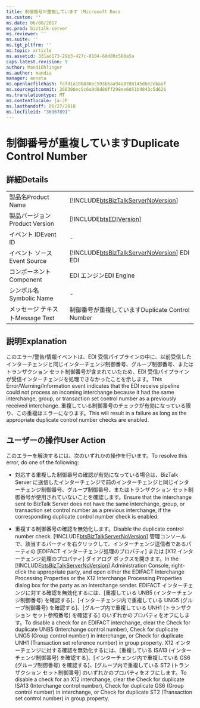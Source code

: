 ```yaml
---
title: 制御番号が重複しています |Microsoft Docs
ms.custom: ''
ms.date: 06/08/2017
ms.prod: biztalk-server
ms.reviewer: ''
ms.suite: ''
ms.tgt_pltfrm: ''
ms.topic: article
ms.assetid: 331ad173-29b3-427c-8104-60d80c580a5a
caps.latest.revision: 9
author: MandiOhlinger
ms.author: mandia
manager: anneta
ms.openlocfilehash: fcfd1a10b836ec593b6aa94a87d8145d6e2ebaaf
ms.sourcegitcommit: 266308ec5c6a9d8d80ff298ee6051b4843c5d626
ms.translationtype: MT
ms.contentlocale: ja-JP
ms.lasthandoff: 06/27/2018
ms.locfileid: "36967891"
---
```

# <a name="duplicate-control-number"></a><span data-ttu-id="2f78c-102">制御番号が重複しています</span><span class="sxs-lookup"><span data-stu-id="2f78c-102">Duplicate Control Number</span></span>
## <a name="details"></a><span data-ttu-id="2f78c-103">詳細</span><span class="sxs-lookup"><span data-stu-id="2f78c-103">Details</span></span>  

|                 |                                                                                        |
|-----------------|----------------------------------------------------------------------------------------|
|  <span data-ttu-id="2f78c-104">製品名</span><span class="sxs-lookup"><span data-stu-id="2f78c-104">Product Name</span></span>   |   [!INCLUDE[btsBizTalkServerNoVersion](../includes/btsbiztalkservernoversion-md.md)]   |
| <span data-ttu-id="2f78c-105">製品バージョン</span><span class="sxs-lookup"><span data-stu-id="2f78c-105">Product Version</span></span> |               [!INCLUDE[btsEDIVersion](../includes/btsediversion-md.md)]               |
|    <span data-ttu-id="2f78c-106">イベント ID</span><span class="sxs-lookup"><span data-stu-id="2f78c-106">Event ID</span></span>     |                                           -                                            |
|  <span data-ttu-id="2f78c-107">イベント ソース</span><span class="sxs-lookup"><span data-stu-id="2f78c-107">Event Source</span></span>   | [!INCLUDE[btsBizTalkServerNoVersion](../includes/btsbiztalkservernoversion-md.md)]<span data-ttu-id="2f78c-108"> EDI</span><span class="sxs-lookup"><span data-stu-id="2f78c-108"> EDI</span></span> |
|    <span data-ttu-id="2f78c-109">コンポーネント</span><span class="sxs-lookup"><span data-stu-id="2f78c-109">Component</span></span>    |                                       <span data-ttu-id="2f78c-110">EDI エンジン</span><span class="sxs-lookup"><span data-stu-id="2f78c-110">EDI Engine</span></span>                                       |
|  <span data-ttu-id="2f78c-111">シンボル名</span><span class="sxs-lookup"><span data-stu-id="2f78c-111">Symbolic Name</span></span>  |                                           -                                            |
|  <span data-ttu-id="2f78c-112">メッセージ テキスト</span><span class="sxs-lookup"><span data-stu-id="2f78c-112">Message Text</span></span>   |                                <span data-ttu-id="2f78c-113">制御番号が重複しています</span><span class="sxs-lookup"><span data-stu-id="2f78c-113">Duplicate Control Number</span></span>                                |

## <a name="explanation"></a><span data-ttu-id="2f78c-114">説明</span><span class="sxs-lookup"><span data-stu-id="2f78c-114">Explanation</span></span>  
 <span data-ttu-id="2f78c-115">このエラー/警告/情報イベントは、EDI 受信パイプラインの中に、以前受信したインターチェンジと同じインターチェンジ制御番号、グループ制御番号、またはトランザクション セット制御番号が含まれていたため、EDI 受信パイプラインが受信インターチェンジを処理できなかったことを示します。</span><span class="sxs-lookup"><span data-stu-id="2f78c-115">This Error/Warning/Information event indicates that the EDI receive pipeline could not process an incoming interchange because it had the same interchange, group, or transaction set control number as a previously received interchange.</span></span> <span data-ttu-id="2f78c-116">重複している制御番号のチェックが有効になっている限り、この重複はエラーになります。</span><span class="sxs-lookup"><span data-stu-id="2f78c-116">This will result in a failure as long as the appropriate duplicate control number checks are enabled.</span></span>  

## <a name="user-action"></a><span data-ttu-id="2f78c-117">ユーザーの操作</span><span class="sxs-lookup"><span data-stu-id="2f78c-117">User Action</span></span>  
 <span data-ttu-id="2f78c-118">このエラーを解決するには、次のいずれかの操作を行います。</span><span class="sxs-lookup"><span data-stu-id="2f78c-118">To resolve this error, do one of the following:</span></span>  

- <span data-ttu-id="2f78c-119">対応する重複した制御番号の確認が有効になっている場合は、BizTalk Server に送信したインターチェンジで前のインターチェンジと同じインターチェンジ制御番号、グループ制御番号、またはトランザクション セット制御番号が使用されていないことを確認します。</span><span class="sxs-lookup"><span data-stu-id="2f78c-119">Ensure that the interchange sent to BizTalk Server does not have the same interchange, group, or transaction set control number as a previous interchange, if the corresponding duplicate control number check is enabled.</span></span>  

- <span data-ttu-id="2f78c-120">重複する制御番号の確認を無効化します。</span><span class="sxs-lookup"><span data-stu-id="2f78c-120">Disable the duplicate control number check.</span></span> <span data-ttu-id="2f78c-121">[!INCLUDE[btsBizTalkServerNoVersion](../includes/btsbiztalkservernoversion-md.md)] 管理コンソールで、該当するパーティを右クリックして、インターチェンジ送信者であるパーティの [EDIFACT インターチェンジ処理のプロパティ] または [X12 インターチェンジ処理のプロパティ] ダイアログ ボックスを開きます。</span><span class="sxs-lookup"><span data-stu-id="2f78c-121">In the [!INCLUDE[btsBizTalkServerNoVersion](../includes/btsbiztalkservernoversion-md.md)] Administration Console, right-click the appropriate party, and open either the EDIFACT Interchange Processing Properties or the X12 Interchange Processing Properties dialog box for the party as an interchange sender.</span></span> <span data-ttu-id="2f78c-122">EDIFACT インターチェンジに対する確認を無効化するには、[重複している UNB5 (インターチェンジ制御番号) を確認する]、[インターチェンジ内で重複している UNG5 (グループ制御番号) を確認する]、[グループ内で重複している UNH1 (トランザクション セット参照番号) を確認する] のいずれかのプロパティをオフにします。</span><span class="sxs-lookup"><span data-stu-id="2f78c-122">To disable a check for an EDIFACT interchange, clear the Check for duplicate UNB5 (Interchange control number), Check for duplicate UNG5 (Group control number) in interchange, or Check for duplicate UNH1 (Transaction set reference number) in group property.</span></span> <span data-ttu-id="2f78c-123">X12 インターチェンジに対する確認を無効化するには、[重複している ISA13 (インターチェンジ制御番号) を確認する]、[インターチェンジ内で重複している GS6 (グループ制御番号) を確認する]、[グループ内で重複している ST2 (トランザクション セット制御番号] のいずれかのプロパティをオフにします。</span><span class="sxs-lookup"><span data-stu-id="2f78c-123">To disable a check for an X12 interchange, clear the Check for duplicate ISA13 (Interchange control number), Check for duplicate GS6 (Group control number) in interchange, or Check for duplicate ST2 (Transaction set control number) in group property.</span></span>

